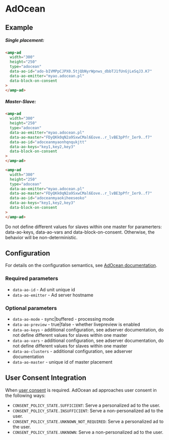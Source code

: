# AdOcean

## Example

##### Single placement:

```html
<amp-ad
  width="300"
  height="250"
  type="adocean"
  data-ao-id="ado-bIVMPpCJPX0.5tjQbNyrWpnws_dbbTJ1fUnGjLeSqJ3.K7"
  data-ao-emitter="myao.adocean.pl"
  data-block-on-consent
>
</amp-ad>
```

##### Master-Slave:

```html
<amp-ad
  width="300"
  height="250"
  type="adocean"
  data-ao-emitter="myao.adocean.pl"
  data-ao-master="FDyQKk0qN2a9SxwCMal6Eove..r_lvBE3pPfr_Ier9..f7"
  data-ao-id="adoceanmyaonhqnqukjtt"
  data-ao-keys="key1,key2,key3"
  data-block-on-consent
>
</amp-ad>

<amp-ad
  width="300"
  height="250"
  type="adocean"
  data-ao-emitter="myao.adocean.pl"
  data-ao-master="FDyQKk0qN2a9SxwCMal6Eove..r_lvBE3pPfr_Ier9..f7"
  data-ao-id="adoceanmyaokiheeseoko"
  data-ao-keys="key1,key2,key3"
  data-block-on-consent
>
</amp-ad>
```

Do not define different values for slaves within one master for paramerters: data-ao-keys, data-ao-vars and data-block-on-consent. Otherwise, the behavior will be non-deterministic.

## Configuration

For details on the configuration semantics, see [AdOcean documentation](http://www.adocean-global.com).

### Required parameters

-   `data-ao-id` - Ad unit unique id
-   `data-ao-emitter` - Ad server hostname

### Optional parameters

-   `data-ao-mode` - sync|buffered - processing mode
-   `data-ao-preview` - true|false - whether livepreview is enabled
-   `data-ao-keys` - additional configuration, see adserver documentation, do not define different values for slaves within one master
-   `data-ao-vars` - additional configuration, see adserver documentation, do not define different values for slaves within one master
-   `data-ao-clusters` - additional configuration, see adserver documentation
-   `data-ao-master` - unique id of master placement

## User Consent Integration

When [user consent](https://github.com/ampproject/amphtml/blob/main/extensions/amp-consent/amp-consent.md#blocking-behaviors) is required. AdOcean ad approaches user consent in the following ways:

-   `CONSENT_POLICY_STATE.SUFFICIENT`: Serve a personalized ad to the user.
-   `CONSENT_POLICY_STATE.INSUFFICIENT`: Serve a non-personalized ad to the user.
-   `CONSENT_POLICY_STATE.UNKNOWN_NOT_REQUIRED`: Serve a personalized ad to the user.
-   `CONSENT_POLICY_STATE.UNKNOWN`: Serve a non-personalized ad to the user.
